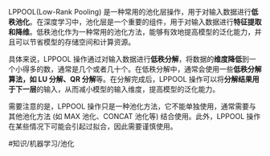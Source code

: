 LPPOOL(Low-Rank Pooling) 是一种常用的池化层操作，用于对输入数据进行**低秩池化**。在深度学习中，池化层是一个重要的组件，用于对输入数据进行**特征提取和降维**。低秩池化作为一种常用的池化方法，能够有效地提高模型的泛化能力，并且可以节省模型的存储空间和计算资源。

具体来说，LPPOOL 操作通过对输入数据进行**低秩分解**，将数据的**维度降低**到一个小得多的数，通常是几个或者几十个。在低秩分解中，通常会使用一些**低秩分解算法，如 LU 分解、QR 分解**等。在分解完成后，LPPOOL 操作可以将**分解结果用于下一层**的输入，从而减小模型的输入维度，提高模型的泛化能力。

需要注意的是，LPPOOL 操作只是一种池化方法，它不能单独使用，通常需要与其他池化方法 (如 MAX 池化、CONCAT 池化等) 结合使用。此外，LPPOOL 操作在某些情况下可能会引起过拟合，因此需要谨慎使用。

#知识/机器学习/池化 